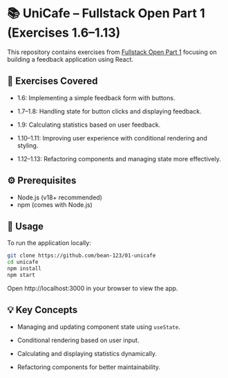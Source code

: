 # 📚 UniCafe – Fullstack Open Part 1 (Exercises 1.6–1.13)

This repository contains exercises from [Fullstack Open Part 1](https://fullstackopen.com/osa1/monimutkaisempi_tila_reactin_debuggaus#tehtavat-1-6-1-14)
focusing on building a feedback application using React.

## 📝 Exercises Covered

- 1.6: Implementing a simple feedback form with buttons.

- 1.7–1.8: Handling state for button clicks and displaying feedback.

- 1.9: Calculating statistics based on user feedback.

- 1.10–1.11: Improving user experience with conditional rendering and styling.

- 1.12–1.13: Refactoring components and managing state more effectively.

## ⚙️ Prerequisites

- Node.js (v18+ recommended)
- npm (comes with Node.js)

## 🚀 Usage

To run the application locally:

```bash
git clone https://github.com/bean-123/01-unicafe
cd unicafe
npm install
npm start
```

Open http://localhost:3000
in your browser to view the app.

## 💡 Key Concepts

- Managing and updating component state using `useState`.

- Conditional rendering based on user input.

- Calculating and displaying statistics dynamically.

- Refactoring components for better maintainability.
